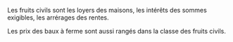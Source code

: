   
 Les fruits civils sont les loyers des maisons, les intérêts des sommes exigibles, les arrérages des rentes.  

  
 Les prix des baux à ferme sont aussi rangés dans la classe des fruits civils.  
